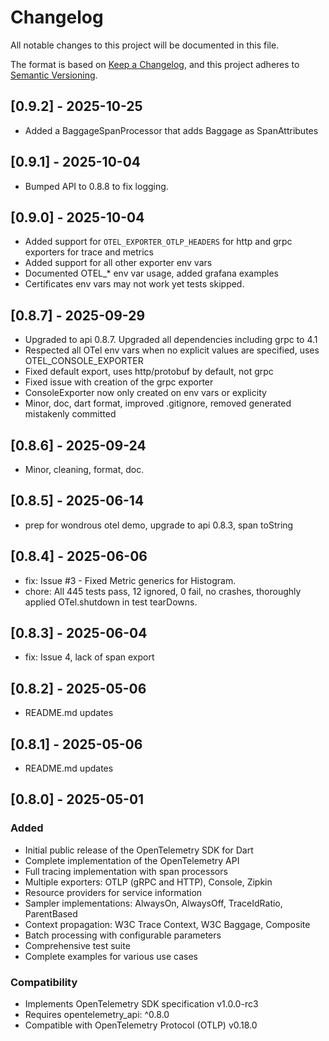 # Changelog

All notable changes to this project will be documented in this file.

The format is based on [Keep a Changelog](https://keepachangelog.com/en/1.0.0/),
and this project adheres to [Semantic Versioning](https://semver.org/spec/v2.0.0.html).

## [0.9.2] - 2025-10-25
- Added a BaggageSpanProcessor that adds Baggage as SpanAttributes

## [0.9.1] - 2025-10-04
- Bumped API to 0.8.8 to fix logging.

## [0.9.0] - 2025-10-04
- Added support for `OTEL_EXPORTER_OTLP_HEADERS` for http and grpc exporters for trace and metrics
- Added support for all other exporter env vars
- Documented OTEL_* env var usage, added grafana examples
- Certificates env vars may not work yet tests skipped.  

## [0.8.7] - 2025-09-29
- Upgraded to api 0.8.7. Upgraded all dependencies including grpc to 4.1
- Respected all OTel env vars when no explicit values are specified, uses OTEL_CONSOLE_EXPORTER 
- Fixed default export, uses http/protobuf by default, not grpc
- Fixed issue with creation of the grpc exporter
- ConsoleExporter now only created on env vars or explicity
- Minor, doc, dart format, improved .gitignore, removed generated mistakenly committed 

## [0.8.6] - 2025-09-24
- Minor, cleaning, format, doc.

## [0.8.5] - 2025-06-14
- prep for wondrous otel demo, upgrade to api 0.8.3, span toString 

## [0.8.4] - 2025-06-06
- fix: Issue #3 - Fixed Metric generics for Histogram.
- chore: All 445 tests pass, 12 ignored, 0 fail, no crashes, thoroughly applied OTel.shutdown in test tearDowns.

## [0.8.3] - 2025-06-04
- fix: Issue 4, lack of span export

## [0.8.2] - 2025-05-06
- README.md updates

## [0.8.1] - 2025-05-06
- README.md updates

## [0.8.0] - 2025-05-01

### Added
- Initial public release of the OpenTelemetry SDK for Dart
- Complete implementation of the OpenTelemetry API
- Full tracing implementation with span processors
- Multiple exporters: OTLP (gRPC and HTTP), Console, Zipkin
- Resource providers for service information
- Sampler implementations: AlwaysOn, AlwaysOff, TraceIdRatio, ParentBased
- Context propagation: W3C Trace Context, W3C Baggage, Composite
- Batch processing with configurable parameters
- Comprehensive test suite
- Complete examples for various use cases

### Compatibility
- Implements OpenTelemetry SDK specification v1.0.0-rc3
- Requires opentelemetry_api: ^0.8.0
- Compatible with OpenTelemetry Protocol (OTLP) v0.18.0
